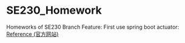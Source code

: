 # SE230_Homework
Homeworks of SE230
Branch Feature: First use spring boot actuator:  
[Reference (官方网站)](https://spring.io/guides/gs/actuator-service/#scratch)
